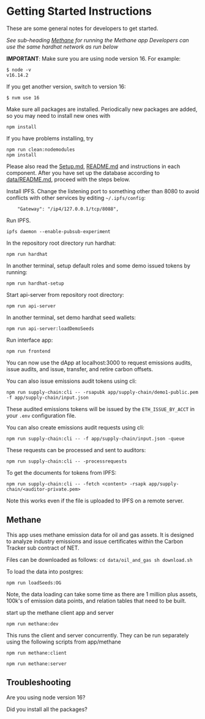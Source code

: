 # Getting Started Instructions

These are some general notes for developers to get started. 

*See sub-heading [Methane](#methane) for running the Methane app*
*Developers can use the same hardhat network as run below* 

__IMPORTANT__: Make sure you are using node version 16.  For example:
```
$ node -v
v16.14.2
```

If you get another version, switch to version 16:
```
$ nvm use 16
```

Make sure all packages are installed.  Periodically new packages are added, so you may need to install new ones with
```
npm install
```

If you have problems installing, try
```
npm run clean:nodemodules
npm install
```

Please also read the [Setup.md](./Setup.md), [README.md](./README.md) and instructions in each component.  After you have set up the database according to [data/README.md](data/README.md), proceed with the steps below.

Install IPFS.  Change the listening port to something other than 8080 to avoid conflicts with other services by editing `~/.ipfs/config`:

```
    "Gateway": "/ip4/127.0.0.1/tcp/8088",
``` 

Run IPFS.
```
ipfs daemon --enable-pubsub-experiment
```

In the repository root directory run hardhat:
```
npm run hardhat
```

In another terminal, setup default roles and some demo issued tokens by running:
```
npm run hardhat-setup
```

Start api-server from repository root directory:
```
npm run api-server
```

In another terminal, set demo hardhat seed wallets:
```
npm run api-server:loadDemoSeeds
```

Run interface app:
```
npm run frontend
```

You can now use the dApp at localhost:3000 to request emissions audits, issue audits, and issue, transfer, and retire carbon offsets.  

You can also issue emissions audit tokens using cli:
```
npm run supply-chain:cli -- -rsapubk app/supply-chain/demo1-public.pem -f app/supply-chain/input.json
```

These audited emissions tokens will be issued by the `ETH_ISSUE_BY_ACCT` in your `.env` configuration file.

You can also create emissions audit requests using cli:
```
npm run supply-chain:cli -- -f app/supply-chain/input.json -queue
```

These requests can be processed and sent to auditors:
```
npm run supply-chain:cli -- -processrequests
```

To get the documents for tokens from IPFS:
```
npm run supply-chain:cli -- -fetch <content> -rsapk app/supply-chain/<auditor-private.pem>
```

Note this works even if the file is uploaded to IPFS on a remote server.

## Methane

This app uses methane emission data for oil and gas assets.
It is designed to analyze industry emissions and issue certificates within the Carbon Tracker sub contract of NET.

Files can be downloaded as follows:
``
cd data/oil_and_gas
sh download.sh
``

To load the data into postgres:
```
npm run loadSeeds:OG
```
Note, the data loading can take some time as there are 1 million plus assets, 100k's of emission data points, and relation tables that need to be built.

start up the methane client app and server
``` 
npm run methane:dev
```

This runs the client and server concurrently.
They can be run separately using the following scripts from app/methane 

``` 
npm run methane:client
```
``` 
npm run methane:server
```

## Troubleshooting

Are you using node version 16?

Did you install all the packages?

